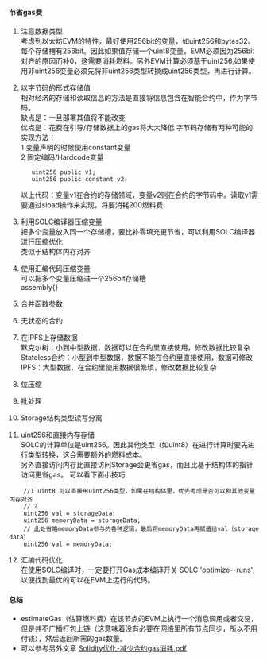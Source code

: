 #### 节省gas费

1. 注意数据类型  
   考虑到以太坊EVM的特性，最好使用256bit的变量，如uint256和bytes32。每个存储槽有256bit。因此如果值存储一个uint8变量，EVM必须因为256bit对齐的原因而补0，这需要消耗燃料。另外EVM计算必须基于uint256,如果使用非uint256变量必须先将非uint256类型转换成uint256类型，再进行计算。
2. 以字节码的形式存储值  
   相对经济的存储和读取信息的方法是直接将信息包含在智能合约中，作为字节码。  
   缺点是：一旦部署其值将不能改变  
   优点是：花费在引导/存储数据上的gas将大大降低
   字节码存储有两种可能的实现方法：  
   1 变量声明的时候使用constant变量  
   2 固定编码/Hardcode变量

   ``` solidity
      uint256 public v1;
      uint256 public constant v2;
   ```

   以上代码：变量v1在合约的存储领域，变量v2则在合约的字节码中。读取v1需要通过sload操作来实现，将要消耗200燃料费
3. 利用SOLC编译器压缩变量  
   把多个变量放入同一个存储槽，要比补零填充更节省，可以利用SOLC编译器进行压缩优化  
   类似于结构体内存对齐
4. 使用汇编代码压缩变量  
   可以把多个变量压缩进一个256bit存储槽  
   assembly{}
5. 合并函数参数
6. 无状态的合约
7. 在IPFS上存储数据  
   默克尔树：小到中型数据，数据可以在合约里直接使用，修改数据比较复杂  
   Stateless合约：小型到中型数据，数据不能在合约里直接使用，数据可修改  
   IPFS：大型数据，在合约里使用数据很繁琐，修改数据比较复杂
8. 位压缩
9. 批处理
10. Storage结构类型读写分离
11. uint256和直接内存存储  
    SOLC的计算单位是uint256。因此其他类型（如uint8）在进行计算时要先进行类型转换，这会需要额外的燃料成本。  
    另外直接访问内存比直接访问Storage会更省gas，而且比基于结构体的指针访问更省gas。 可以看下面小技巧
   ``` solidity
       //1 uint8 可以直接用uint256类型，如果在结构体里，优先考虑是否可以和其他变量内存对齐
       // 2
       uint256 val = storageData;
       uint256 memoryData = storageData;
       // 此处省略memoryData参与的各种逻辑，最后将memoryData再赋值给val（storage data）
       uint256 val = memoryData;
   ```
12. 汇编代码优化  
    在使用SOLC编译时，一定要打开Gas成本编译开关 SOLC 'optimize--runs',以便找到最优的可以在EVM上运行的代码。

#### 总结

- estimateGas（估算燃料费）在该节点的EVM上执行一个消息调用或者交易，但是并不广播打包上链（这意味着没有必要在网络里所有节点同步，所以不用付钱），然后返回所需的gas数量。
- 可以参考另外文章 [Solidity优化-减少合约gas消耗.pdf](..%2Fstatic%2FSolidity%E4%BC%98%E5%8C%96-%E5%87%8F%E5%B0%91%E5%90%88%E7%BA%A6gas%E6%B6%88%E8%80%97.pdf)